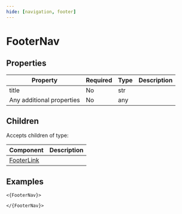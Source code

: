 ```yaml
---
hide: [navigation, footer]
---
```

# FooterNav

## Properties

| Property | Required | Type | Description |
|----------|----------|------|-------------|
|title|No|str||
|Any additional properties|No|any||

## Children

Accepts children of type:

| Component | Description |
|-----------|-------------|
| [FooterLink](/components/daisyui/FooterLink) |  |


## Examples

```
<{FooterNav}>

</{FooterNav}>
```